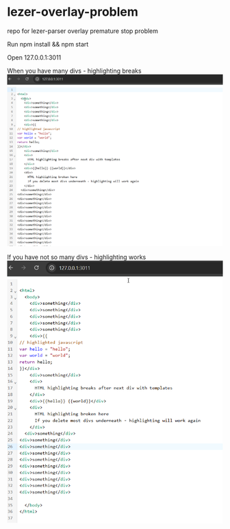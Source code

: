 # lezer-overlay-problem
repo for lezer-parser overlay premature stop problem

Run npm install && npm start

Open 127.0.0.1:3011

When you have many divs - highlighting breaks
![alt text](breaks.png)

If you have not so many divs - highlighting works
![alt text](works.png)
